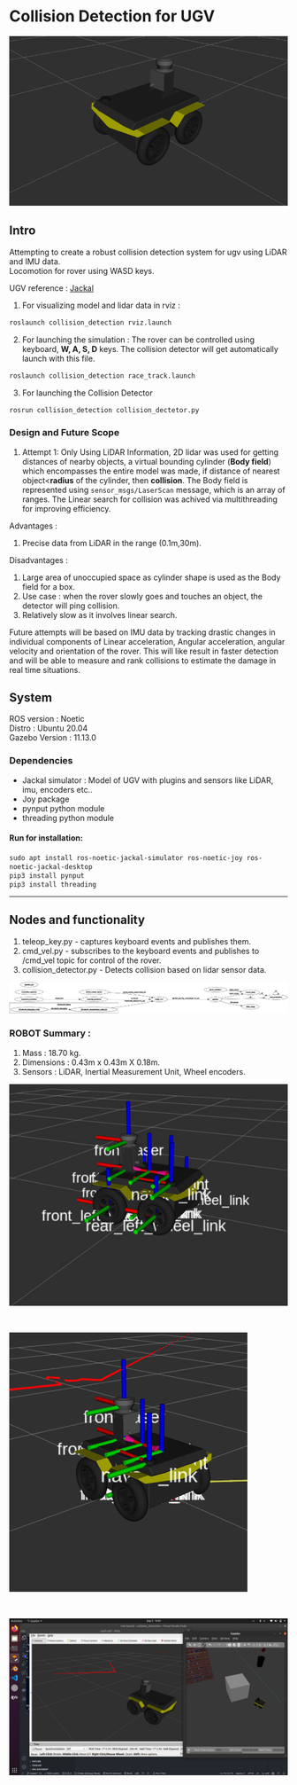 # Collision Detection for UGV

![ROVER](screenshots/rover.png)

## Intro 

Attempting to create a robust collision detection system for ugv using LiDAR and IMU data. <br>
Locomotion for rover using WASD keys. <br>

UGV reference : [Jackal](https://docs.ros.org/en/noetic/api/jackal_tutorials/html/simulation.html) <br>

1. For visualizing model and lidar data in rviz : 
```bash
roslaunch collision_detection rviz.launch
```

2. For launching the simulation : 
The rover can be controlled using keyboard, **W, A, S, D** keys. The collision detector will get automatically launch with this file.

```bash
roslaunch collision_detection race_track.launch
```
3. For launching the Collision Detector
```bash
rosrun collision_detection collision_dectetor.py
```

### Design and Future Scope

1. Attempt 1: Only Using LiDAR Information, 2D lidar was used for getting distances of nearby objects, a virtual bounding cylinder (**Body field**) which encompasses the entire model was made, if distance of nearest object<**radius** of the cylinder, then **collision**. The Body field is represented using `sensor_msgs/LaserScan` message, which is an array of ranges. The Linear search for collision was achived via multithreading for improving efficiency. <br>

Advantages :
1. Precise data from LiDAR in the range (0.1m,30m). 

Disadvantages : <br>
1. Large area of unoccupied space as cylinder shape is used as the Body field for a box.
2. Use case : when the rover slowly goes and touches an object, the detector will ping collision.
3. Relatively slow as it involves linear search.

Future attempts will be based on IMU data by tracking drastic changes in individual components of Linear acceleration, Angular acceleration, angular velocity and orientation of the rover. This will like result in faster detection and will be able to measure and rank collisions to estimate the damage in real time situations.

## System

ROS version : Noetic <br>
Distro : Ubuntu 20.04 <br>
Gazebo Version : 11.13.0

### Dependencies 

- Jackal simulator : Model of UGV with plugins and sensors like LiDAR, imu, encoders etc..
- Joy package
- pynput python module
- threading python module

#### Run for installation: 
```
sudo apt install ros-noetic-jackal-simulator ros-noetic-joy ros-noetic-jackal-desktop
pip3 install pynput
pip3 install threading
``` 
---

## Nodes and functionality

1. teleop_key.py - captures keyboard events and publishes them.
2. cmd_vel.py - subscribes to the keyboard events and publishes to /cmd_vel topic for control of the rover.
3. collision_detector.py - Detects collision based on lidar sensor data.

![Alt text](screenshots/rosgraph.png)

### ROBOT Summary : 
1. Mass : 18.70 kg.
2. Dimensions : 0.43m x 0.43m X 0.18m.
3. Sensors : LiDAR, Inertial Measurement Unit, Wheel encoders.

![Alt text](screenshots/cropped/rviz_model_tf2.jpg)

<br>

![Alt text](screenshots/cropped/odometry_lidar_simulation.jpg)

<br>

![Alt text](screenshots/cropped/LIDAR_Visualization.jpg)